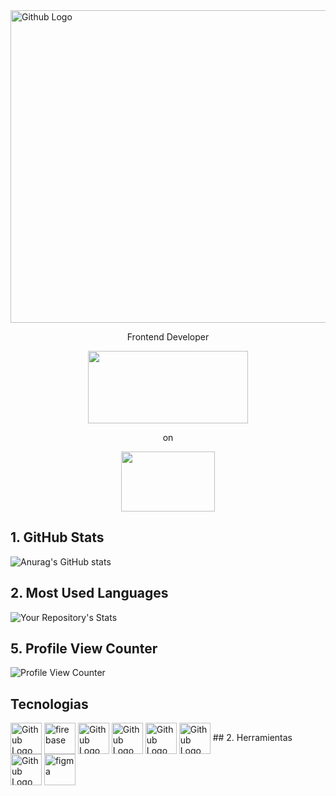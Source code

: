 <img src="https://user-images.githubusercontent.com/86276089/139567519-cdd4b09f-8082-4205-8353-0dbdeea16dff.png" width="1056" height="500" align="center" title="Github Logo">



  <p align="center" height = 126px>  Frontend Developer </p>
  
  <p align="center">
  <img width="256" height="116" src="https://res.cloudinary.com/practicaldev/image/fetch/s--a6QQg4wP--/c_imagga_scale,f_auto,fl_progressive,h_900,q_auto,w_1600/https://dev-to-uploads.s3.amazonaws.com/i/4q95mlbs4tzvi4gwm692.png">
</p>


  <p align="center" height = 126px>  on </p>                
                                                       
<p align="center">
  <img width="150" height="96" src="https://user-images.githubusercontent.com/86276089/138789757-34f2e4db-3fc8-46b2-b8c5-961dc09cd2fb.png">
</p>

## 1. GitHub Stats
![Anurag's GitHub stats](https://github-readme-stats.vercel.app/api?username=anuraghazra&show_icons=true&theme=dracula)
## 2. Most Used Languages
![Your Repository's Stats](https://github-readme-stats.vercel.app/api/top-langs/?username=SusanaLab&theme=dracula)
## 5. Profile View Counter
![Profile View Counter](https://komarev.com/ghpvc/?username=SusanaLab&theme=dracula)
## Tecnologias 
<img src="https://img2.freepng.es/20180418/siw/kisspng-github-pages-random-icons-5ad6e9863397c7.5716118315240339262113.jpg" width="50" height="50" align="center" title="Github Logo">
<img src="https://encrypted-tbn0.gstatic.com/images?q=tbn:ANd9GcT9G-TGX1AQM4dXJoVa0577IbgDdo7N5w4NcG6FPHIrqC3zax3QYhbmMayk2CQEe3F_ee0&usqp=CAU" width="50" height="50" align="center" title="firebase">
<img src="https://img2.freepng.es/20180429/www/kisspng-javascript-logo-html-comment-blog-5ae63c22d40699.0773573515250381148685.jpg" width="50" height="50" align="center" title="Github Logo">
<img src="https://w7.pngwing.com/pngs/804/171/png-transparent-web-development-cascading-style-sheets-css3-html-world-wide-web-blue-angle-web-design.png" width="50" height="50" align="center" title="Github Logo">
<img src="https://w7.pngwing.com/pngs/201/90/png-transparent-logo-html-html5.png" width="50" height="50" align="center" title="Github Logo">
<img src="https://img2.freepng.es/20180507/oqw/kisspng-react-javascript-library-github-backbone-5af0ed697cf665.2293214715257388575119.jpg" width="50" height="50" align="center" title="Github Logo">
## 2. Herramientas
<img src="http://icons.iconarchive.com/icons/bokehlicia/captiva/256/web-trello-icon.png" width="50" height="50" align="center" title="Github Logo">
<img src="https://cdn2.downdetector.com/static/uploads/logo/figma2.png" width="50" height="50" align="center" title="figma">
